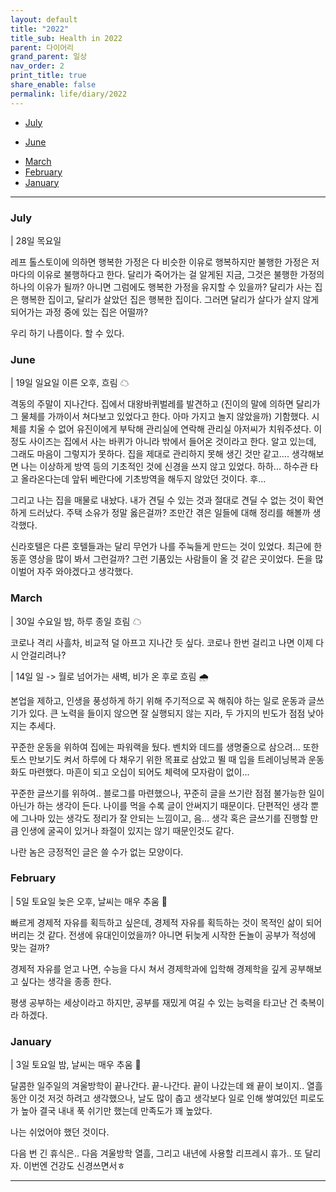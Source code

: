```yaml
---
layout: default
title: "2022"
title_sub: Health in 2022
parent: 다이어리
grand_parent: 일상
nav_order: 2
print_title: true
share_enable: false
permalink: life/diary/2022
---
```


<style>
code {
  white-space : pre-wrap
}
</style>
<!-- - [December](#12-december) -->
<!-- - [November](#11-november) -->
<!-- - [September](#9-september) -->
<!-- - [August](#8-August) -->
- [July](#7-july)
<!-- - [October](#10-october) -->
- [June](#6-june)
<!-- - [May](#5-may) -->
<!-- - [April](#4-april) -->
- [March](#march)
- [February](#february)
- [January](#january)

<hr/>

### July

| 28일 목요일 

레프 톨스토이에 의하면 행복한 가정은 다 비슷한 이유로 행복하지만 불행한 가정은 저마다의 이유로 불행하다고 한다. 
달리가 죽어가는 걸 알게된 지금, 그것은 불행한 가정의 하나의 이유가 될까? 아니면 그럼에도 행복한 가정을 유지할 수 있을까?
달리가 사는 집은 행복한 집이고, 달리가 살았던 집은 행복한 집이다. 그러면 달리가 살다가 살지 않게 되어가는 과정 중에 있는 집은 어떨까?

우리 하기 나름이다. 할 수 있다.

### June

| 19일 일요일 이른 오후, 흐림 ☁

격동의 주말이 지나간다. 집에서 대왕바퀴벌레를 발견하고 (진이의 말에 의하면 달리가 그 물체를 가까이서 쳐다보고 있었다고 한다. 아마 가지고 놀지 않았을까) 기함했다. 시체를 치울 수 없어 유진이에게 부탁해 관리실에 연락해 관리실 아저씨가 치워주셨다. 이정도 사이즈는 집에서 사는 바퀴가 아니라 밖에서 들어온 것이라고 한다. 알고 있는데, 그래도 마음이 그렇지가 못하다. 집을 제대로 관리하지 못해 생긴 것만 같고.... 생각해보면 나는 이상하게 방역 등의 기초적인 것에 신경을 쓰지 않고 있었다. 하하... 하수관 타고 올라온다는데 앞뒤 베란다에 기초방역을 해두지 않았던 것이다. 후... 

그리고 나는 집을 매물로 내놨다. 내가 견딜 수 있는 것과 절대로 견딜 수 없는 것이 확연하게 드러났다. 주택 소유가 정말 옳은걸까? 조만간 겪은 일들에 대해 정리를 해볼까 생각했다.

신라호텔은 다른 호텔들과는 달리 무언가 나를 주눅들게 만드는 것이 있었다. 최근에 한동훈 영상을 많이 봐서 그런걸까? 그런 기품있는 사람들이 올 것 같은 곳이었다. 돈을 많이벌어 자주 와야겠다고 생각했다.

### March

| 30일 수요일 밤, 하루 종일 흐림 ☁

코로나 격리 사흘차, 비교적 덜 아프고 지나간 듯 싶다. 코로나 한번 걸리고 나면 이제 다시 안걸리려나?


| 14일 일 -> 월로 넘어가는 새벽, 비가 온 후로 흐림 🌧️

본업을 제하고, 인생을 풍성하게 하기 위해 주기적으로 꼭 해줘야 하는 일로 운동과 글쓰기가 있다. 큰 노력을 들이지 않으면 잘 실행되지 않는 지라, 두 가지의 빈도가 점점 낮아지는 추세다.  

꾸준한 운동을 위하여 집에는 파워랙을 뒀다. 벤치와 데드를 생명줄으로 삼으려... 또한 토스 만보기도 켜서 하루에 다 채우기 위한 목표로 삼았고 뛸 때 입을 트레이닝복과 운동화도 마련했다. 마흔이 되고 오십이 되어도 체력에 모자람이 없이...  

꾸준한 글쓰기를 위하여.. 블로그를 마련했으나, 꾸준히 글을 쓰기란 점점 불가능한 일이 아닌가 하는 생각이 든다. 나이를 먹을 수록 글이 안써지기 때문이다. 단편적인 생각 뿐에 그나마 있는 생각도 정리가 잘 안되는 느낌이고, 음... 생각 혹은 글쓰기를 진행할 만큼 인생에 굴곡이 있거나 좌절이 있지는 않기 때문인것도 같다.  

나란 놈은 긍정적인 글은 쓸 수가 없는 모양이다.

### February

| 5일 토요일 늦은 오후, 날씨는 매우 추움 🥶

빠르게 경제적 자유를 획득하고 싶은데, 경제적 자유를 획득하는 것이 목적인 삶이 되어버리는 것 같다. 전생에 유대인이었을까? 아니면 뒤늦게 시작한 돈놀이 공부가 적성에 맞는 걸까? 

경제적 자유를 얻고 나면, 수능을 다시 쳐서 경제학과에 입학해 경제학을 깊게 공부해보고 싶다는 생각을 종종 한다. 

평생 공부하는 세상이라고 하지만, 공부를 재밌게 여길 수 있는 능력을 타고난 건 축복이라 하겠다.

### January

| 3일 토요일 밤, 날씨는 매우 추움 🥶

달콤한 일주일의 겨울방학이 끝나간다. 끝-나간다. 끝이 나갔는데 왜 끝이 보이지.. 열흘동안 이것 저것 하려고 생각했으나, 날도 많이 춥고 생각보다 일로 인해 쌓여있던 피로도가 높아 결국 내내 푹 쉬기만 했는데 만족도가 꽤 높았다. 

나는 쉬었어야 했던 것이다. 

다음 번 긴 휴식은.. 다음 겨울방학 열흘, 그리고 내년에 사용할 리프레시 휴가.. 또 달리자. 이번엔 건강도 신경쓰면서ㅎ

<hr>